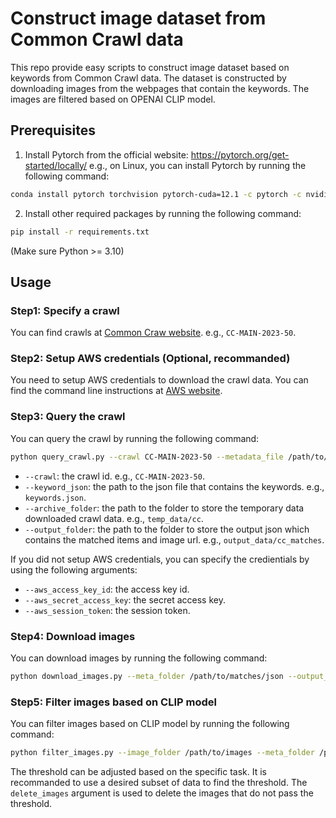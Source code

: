 # Construct image dataset from Common Crawl data
This repo provide easy scripts to construct image dataset based on keywords from Common Crawl data. The dataset is constructed by downloading images from the webpages that contain the keywords. The images are filtered based on OPENAI CLIP model.

## Prerequisites
1. Install Pytorch from the official website: https://pytorch.org/get-started/locally/
e.g., on Linux, you can install Pytorch by running the following command:
```bash
conda install pytorch torchvision pytorch-cuda=12.1 -c pytorch -c nvidia
```
2. Install other required packages by running the following command:
```bash
pip install -r requirements.txt
```
(Make sure Python >= 3.10)

## Usage
### Step1: Specify a crawl
You can find crawls at [Common Craw website](https://commoncrawl.org/overview). e.g., `CC-MAIN-2023-50`.

### Step2: Setup AWS credentials (Optional, recommanded)
You need to setup AWS credentials to download the crawl data. You can find the command line instructions at [AWS website](https://docs.aws.amazon.com/cli/latest/userguide/getting-started-quickstart.html).

### Step3: Query the crawl
You can query the crawl by running the following command:
```bash
python query_crawl.py --crawl CC-MAIN-2023-50 --metadata_file /path/to/ketword/json --archive_folder /path/to/output --output_folder /path/to/output
```
- `--crawl`: the crawl id. e.g., `CC-MAIN-2023-50`.
- `--keyword_json`: the path to the json file that contains the keywords. e.g., `keywords.json`.
- `--archive_folder`: the path to the folder to store the temporary data downloaded crawl data. e.g., `temp_data/cc`.
- `--output_folder`: the path to the folder to store the output json which contains the matched items and image url. e.g., `output_data/cc_matches`.

If you did not setup AWS credentials, you can specify the credientials by using the following arguments:
- `--aws_access_key_id`: the access key id.
- `--aws_secret_access_key`: the secret access key.
- `--aws_session_token`: the session token.

### Step4: Download images
You can download images by running the following command:
```bash
python download_images.py --meta_folder /path/to/matches/json --output_folder /path/for/output/images --num_workers 25 --keyword_json /path/to/keyword/json
```

### Step5: Filter images based on CLIP model
You can filter images based on CLIP model by running the following command:
```bash
python filter_images.py --image_folder /path/to/images --meta_folder /path/to/matches/json --model_name "ViT-B/32" --device "cuda:0" --output_folder /path/to/output --threshold 27.5 --delete_images
```

The threshold can be adjusted based on the specific task. It is recommanded to use a desired subset of data to find the threshold. The `delete_images` argument is used to delete the images that do not pass the threshold.